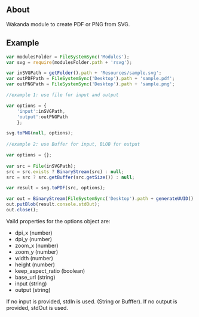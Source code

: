 About
-----
Wakanda module to create PDF or PNG from SVG.

Example
-------
```js
var modulesFolder = FileSystemSync('Modules');
var svg = require(modulesFolder.path + 'rsvg');

var inSVGPath = getFolder().path + 'Resources/sample.svg';
var outPDFPath = FileSystemSync('Desktop').path + 'sample.pdf';
var outPNGPath = FileSystemSync('Desktop').path + 'sample.png';

//example 1: use file for input and output

var options = {
	'input':inSVGPath,	
	'output':outPNGPath
	};

svg.toPNG(null, options);
	
//example 2: use Buffer for input, BLOB for output

var options = {};
		
var src = File(inSVGPath);
src = src.exists ? BinaryStream(src) : null;
src = src ? src.getBuffer(src.getSize()) : null;

var result = svg.toPDF(src, options);

var out = BinaryStream(FileSystemSync('Desktop').path + generateUUID() + '.pdf', 'write');
out.putBlob(result.console.stdOut);
out.close();
```

Vaild properties for the options object are:

* dpi_x (number)
* dpi_y (number)
* zoom_x (number)
* zoom_y (number)
* width (number)
* height (number)
* keep_aspect_ratio (boolean)
* base_url (string)
* input (string)
* output (string)

If no input is provided, stdIn is used. (String or Bufffer).
If no output is provided, stdOut is used.
